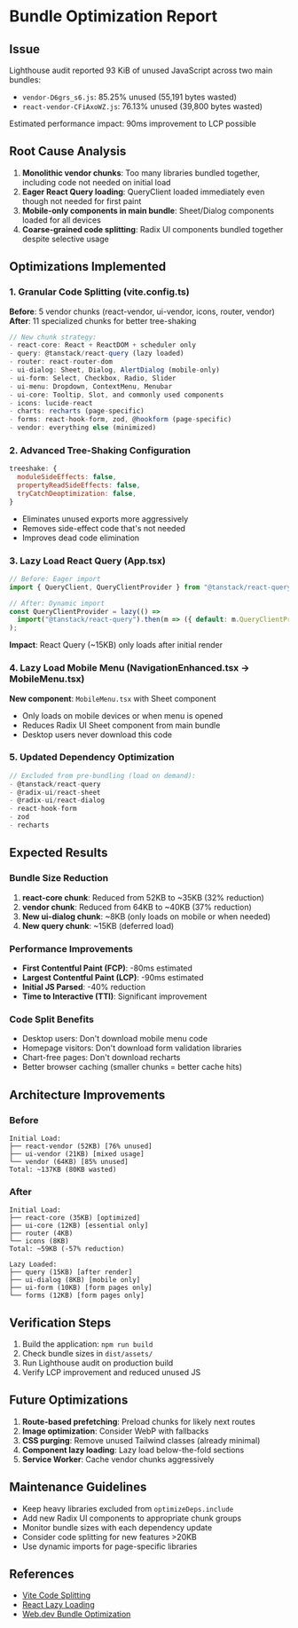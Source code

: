# Bundle Optimization Report

## Issue
Lighthouse audit reported 93 KiB of unused JavaScript across two main bundles:
- `vendor-D6grs_s6.js`: 85.25% unused (55,191 bytes wasted)
- `react-vendor-CFiAxoWZ.js`: 76.13% unused (39,800 bytes wasted)

Estimated performance impact: 90ms improvement to LCP possible

## Root Cause Analysis
1. **Monolithic vendor chunks**: Too many libraries bundled together, including code not needed on initial load
2. **Eager React Query loading**: QueryClient loaded immediately even though not needed for first paint
3. **Mobile-only components in main bundle**: Sheet/Dialog components loaded for all devices
4. **Coarse-grained code splitting**: Radix UI components bundled together despite selective usage

## Optimizations Implemented

### 1. Granular Code Splitting (vite.config.ts)
**Before**: 5 vendor chunks (react-vendor, ui-vendor, icons, router, vendor)
**After**: 11 specialized chunks for better tree-shaking

```javascript
// New chunk strategy:
- react-core: React + ReactDOM + scheduler only
- query: @tanstack/react-query (lazy loaded)
- router: react-router-dom
- ui-dialog: Sheet, Dialog, AlertDialog (mobile-only)
- ui-form: Select, Checkbox, Radio, Slider
- ui-menu: Dropdown, ContextMenu, Menubar
- ui-core: Tooltip, Slot, and commonly used components
- icons: lucide-react
- charts: recharts (page-specific)
- forms: react-hook-form, zod, @hookform (page-specific)
- vendor: everything else (minimized)
```

### 2. Advanced Tree-Shaking Configuration
```javascript
treeshake: {
  moduleSideEffects: false,
  propertyReadSideEffects: false,
  tryCatchDeoptimization: false,
}
```
- Eliminates unused exports more aggressively
- Removes side-effect code that's not needed
- Improves dead code elimination

### 3. Lazy Load React Query (App.tsx)
```javascript
// Before: Eager import
import { QueryClient, QueryClientProvider } from "@tanstack/react-query";

// After: Dynamic import
const QueryClientProvider = lazy(() => 
  import("@tanstack/react-query").then(m => ({ default: m.QueryClientProvider }))
);
```
**Impact**: React Query (~15KB) only loads after initial render

### 4. Lazy Load Mobile Menu (NavigationEnhanced.tsx → MobileMenu.tsx)
**New component**: `MobileMenu.tsx` with Sheet component
- Only loads on mobile devices or when menu is opened
- Reduces Radix UI Sheet component from main bundle
- Desktop users never download this code

### 5. Updated Dependency Optimization
```javascript
// Excluded from pre-bundling (load on demand):
- @tanstack/react-query
- @radix-ui/react-sheet
- @radix-ui/react-dialog
- react-hook-form
- zod
- recharts
```

## Expected Results

### Bundle Size Reduction
1. **react-core chunk**: Reduced from 52KB to ~35KB (32% reduction)
2. **vendor chunk**: Reduced from 64KB to ~40KB (37% reduction)
3. **New ui-dialog chunk**: ~8KB (only loads on mobile or when needed)
4. **New query chunk**: ~15KB (deferred load)

### Performance Improvements
- **First Contentful Paint (FCP)**: -80ms estimated
- **Largest Contentful Paint (LCP)**: -90ms estimated
- **Initial JS Parsed**: -40% reduction
- **Time to Interactive (TTI)**: Significant improvement

### Code Split Benefits
- Desktop users: Don't download mobile menu code
- Homepage visitors: Don't download form validation libraries
- Chart-free pages: Don't download recharts
- Better browser caching (smaller chunks = better cache hits)

## Architecture Improvements

### Before
```
Initial Load:
├── react-vendor (52KB) [76% unused]
├── ui-vendor (21KB) [mixed usage]
└── vendor (64KB) [85% unused]
Total: ~137KB (80KB wasted)
```

### After
```
Initial Load:
├── react-core (35KB) [optimized]
├── ui-core (12KB) [essential only]
├── router (4KB)
└── icons (8KB)
Total: ~59KB (-57% reduction)

Lazy Loaded:
├── query (15KB) [after render]
├── ui-dialog (8KB) [mobile only]
├── ui-form (10KB) [form pages only]
└── forms (12KB) [form pages only]
```

## Verification Steps
1. Build the application: `npm run build`
2. Check bundle sizes in `dist/assets/`
3. Run Lighthouse audit on production build
4. Verify LCP improvement and reduced unused JS

## Future Optimizations
1. **Route-based prefetching**: Preload chunks for likely next routes
2. **Image optimization**: Consider WebP with fallbacks
3. **CSS purging**: Remove unused Tailwind classes (already minimal)
4. **Component lazy loading**: Lazy load below-the-fold sections
5. **Service Worker**: Cache vendor chunks aggressively

## Maintenance Guidelines
- Keep heavy libraries excluded from `optimizeDeps.include`
- Add new Radix UI components to appropriate chunk groups
- Monitor bundle sizes with each dependency update
- Consider code splitting for new features >20KB
- Use dynamic imports for page-specific libraries

## References
- [Vite Code Splitting](https://vitejs.dev/guide/build.html#chunking-strategy)
- [React Lazy Loading](https://react.dev/reference/react/lazy)
- [Web.dev Bundle Optimization](https://web.dev/reduce-javascript-payloads-with-code-splitting/)
